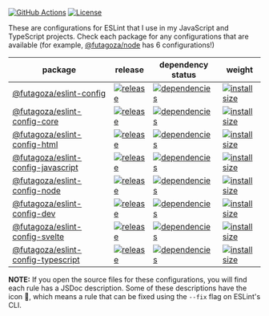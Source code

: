 [![GitHub Actions](https://github.com/futagoza/eslint-config-futagozaryuu/workflows/CI/badge.svg)](https://github.com/futagoza/eslint-config-futagozaryuu/actions)
[![License](https://img.shields.io/badge/license-mit-blue.svg)](https://opensource.org/licenses/MIT)

These are configurations for ESLint that I use in my JavaScript and TypeScript projects. Check each package for any configurations that are available (for example, [@futagoza/node][04a] has 6 configurations!)

| package | release | dependency status | weight |
| ------- | ------- | ----------------- | ------ |
| [@futagoza/eslint-config][01a] | [![release][01b]][01c] | [![dependencies][01d]][01e] | [![install size][01f]][01g] |
| [@futagoza/eslint-config-core][02a] | [![release][02b]][02c] | [![dependencies][02d]][02e] | [![install size][02f]][02g] |
| [@futagoza/eslint-config-html][07a] | [![release][07b]][07c] | [![dependencies][07d]][07e] | [![install size][07f]][07g] |
| [@futagoza/eslint-config-javascript][03a] | [![release][03b]][03c] | [![dependencies][03d]][03e] | [![install size][03f]][03g] |
| [@futagoza/eslint-config-node][04a] | [![release][04b]][04c] | [![dependencies][04d]][04e] | [![install size][04f]][04g] |
| [@futagoza/eslint-config-dev][05a] | [![release][05b]][05c] | [![dependencies][05d]][05e] | [![install size][05f]][05g] |
| [@futagoza/eslint-config-svelte][08a] | [![release][08b]][08c] | [![dependencies][08d]][08e] | [![install size][08f]][08g] |
| [@futagoza/eslint-config-typescript][06a] | [![release][06b]][06c] | [![dependencies][06d]][06e] | [![install size][06f]][06g] |

<!-- @futagoza/eslint-config -->
[01a]: https://github.com/futagoza/eslint-config-futagozaryuu/tree/master/packages/@futagoza/eslint-config
[01b]: https://img.shields.io/npm/v/@futagoza/eslint-config.svg
[01c]: https://www.npmjs.com/package/@futagoza/eslint-config
[01d]: https://img.shields.io/david/futagoza/eslint-config-futagozaryuu.svg?path=packages/@futagoza/eslint-config
[01e]: https://david-dm.org/futagoza/eslint-config-futagozaryuu?path=packages/@futagoza/eslint-config
[01f]: https://packagephobia.now.sh/badge?p=@futagoza/eslint-config
[01g]: https://packagephobia.now.sh/result?p=@futagoza/eslint-config

<!-- @futagoza/eslint-config-core -->
[02a]: https://github.com/futagoza/eslint-config-futagozaryuu/tree/master/packages/@futagoza/eslint-config-core
[02b]: https://img.shields.io/npm/v/@futagoza/eslint-config-core.svg
[02c]: https://www.npmjs.com/package/@futagoza/eslint-config-core
[02d]: https://img.shields.io/david/futagoza/eslint-config-futagozaryuu.svg?path=packages/@futagoza/eslint-config-core
[02e]: https://david-dm.org/futagoza/eslint-config-futagozaryuu?path=packages/@futagoza/eslint-config-core
[02f]: https://packagephobia.now.sh/badge?p=@futagoza/eslint-config-core
[02g]: https://packagephobia.now.sh/result?p=@futagoza/eslint-config-core

<!-- @futagoza/eslint-config-javascript -->
[03a]: https://github.com/futagoza/eslint-config-futagozaryuu/tree/master/packages/@futagoza/eslint-config-javascript
[03b]: https://img.shields.io/npm/v/@futagoza/eslint-config-javascript.svg
[03c]: https://www.npmjs.com/package/@futagoza/eslint-config-javascript
[03d]: https://img.shields.io/david/futagoza/eslint-config-futagozaryuu.svg?path=packages/@futagoza/eslint-config-javascript
[03e]: https://david-dm.org/futagoza/eslint-config-futagozaryuu?path=packages/@futagoza/eslint-config-javascript
[03f]: https://packagephobia.now.sh/badge?p=@futagoza/eslint-config-javascript
[03g]: https://packagephobia.now.sh/result?p=@futagoza/eslint-config-javascript

<!-- @futagoza/eslint-config-node -->
[04a]: https://github.com/futagoza/eslint-config-futagozaryuu/tree/master/packages/@futagoza/eslint-config-node
[04b]: https://img.shields.io/npm/v/@futagoza/eslint-config-node.svg
[04c]: https://www.npmjs.com/package/@futagoza/eslint-config-node
[04d]: https://img.shields.io/david/futagoza/eslint-config-futagozaryuu.svg?path=packages/@futagoza/eslint-config-node
[04e]: https://david-dm.org/futagoza/eslint-config-futagozaryuu?path=packages/@futagoza/eslint-config-node
[04f]: https://packagephobia.now.sh/badge?p=@futagoza/eslint-config-node
[04g]: https://packagephobia.now.sh/result?p=@futagoza/eslint-config-node

<!-- @futagoza/eslint-config-dev -->
[05a]: https://github.com/futagoza/eslint-config-futagozaryuu/tree/master/packages/@futagoza/eslint-config-dev
[05b]: https://img.shields.io/npm/v/@futagoza/eslint-config-dev.svg
[05c]: https://www.npmjs.com/package/@futagoza/eslint-config-dev
[05d]: https://img.shields.io/david/futagoza/eslint-config-futagozaryuu.svg?path=packages/@futagoza/eslint-config-dev
[05e]: https://david-dm.org/futagoza/eslint-config-futagozaryuu?path=packages/@futagoza/eslint-config-dev
[05f]: https://packagephobia.now.sh/badge?p=@futagoza/eslint-config-dev
[05g]: https://packagephobia.now.sh/result?p=@futagoza/eslint-config-dev

<!-- @futagoza/eslint-config-typescript -->
[06a]: https://github.com/futagoza/eslint-config-futagozaryuu/tree/master/packages/@futagoza/eslint-config-typescript
[06b]: https://img.shields.io/npm/v/@futagoza/eslint-config-typescript.svg
[06c]: https://www.npmjs.com/package/@futagoza/eslint-config-typescript
[06d]: https://img.shields.io/david/futagoza/eslint-config-futagozaryuu.svg?path=packages/@futagoza/eslint-config-typescript
[06e]: https://david-dm.org/futagoza/eslint-config-futagozaryuu?path=packages/@futagoza/eslint-config-typescript
[06f]: https://packagephobia.now.sh/badge?p=@futagoza/eslint-config-typescript
[06g]: https://packagephobia.now.sh/result?p=@futagoza/eslint-config-typescript

<!-- @futagoza/eslint-config-html -->
[07a]: https://github.com/futagoza/eslint-config-futagozaryuu/tree/master/packages/@futagoza/eslint-config-html
[07b]: https://img.shields.io/npm/v/@futagoza/eslint-config-html.svg
[07c]: https://www.npmjs.com/package/@futagoza/eslint-config-html
[07d]: https://img.shields.io/david/futagoza/eslint-config-futagozaryuu.svg?path=packages/@futagoza/eslint-config-html
[07e]: https://david-dm.org/futagoza/eslint-config-futagozaryuu?path=packages/@futagoza/eslint-config-html
[07f]: https://packagephobia.now.sh/badge?p=@futagoza/eslint-config-html
[07g]: https://packagephobia.now.sh/result?p=@futagoza/eslint-config-html

<!-- @futagoza/eslint-config-svelte -->
[08a]: https://github.com/futagoza/eslint-config-futagozaryuu/tree/master/packages/@futagoza/eslint-config-svelte
[08b]: https://img.shields.io/npm/v/@futagoza/eslint-config-svelte.svg
[08c]: https://www.npmjs.com/package/@futagoza/eslint-config-svelte
[08d]: https://img.shields.io/david/futagoza/eslint-config-futagozaryuu.svg?path=packages/@futagoza/eslint-config-svelte
[08e]: https://david-dm.org/futagoza/eslint-config-futagozaryuu?path=packages/@futagoza/eslint-config-svelte
[08f]: https://packagephobia.now.sh/badge?p=@futagoza/eslint-config-svelte
[08g]: https://packagephobia.now.sh/result?p=@futagoza/eslint-config-svelte

__NOTE:__ If you open the source files for these configurations, you will find each rule has a JSDoc description. Some of these descriptions have the icon 🔧, which means a rule that can be fixed using the `--fix` flag on ESLint's CLI.
